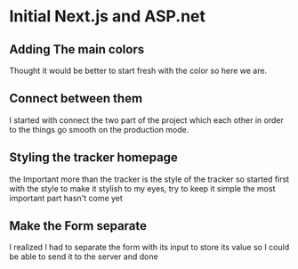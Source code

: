 # Initial Next.js and ASP.net

## Adding The main colors

Thought it would be better to start fresh with the color so here we are.

## Connect between them

I started with connect the two part of the project which each other in order to the things go smooth on the production mode.

## Styling the tracker homepage

the Important more than the tracker is the style of the tracker so started first with the style to make it stylish to my eyes, try to keep it simple the most important part hasn't come yet

## Make the Form separate

I realized I had to separate the form with its input to store its value so I could be able to send it to the server and done 